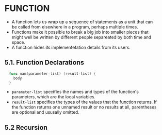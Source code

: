 # FUNCTION

+ A function lets us wrap up a sequence of statements as a unit that can be called from elsewhere in a program, perhaps multiple times.
+ Functions make it possible to break a big job into smaller pieces that might well be written by different people separeated by both time and space.
+ A function hides its implementetation details from its users.

## 5.1. Function Declarations
```go
  func nam(parameter-list) (result-list) {
    body
  }
```

- `parameter-list` specifies the names and types of the function's parameters, which are the local variables.
- `result-list` specifies the types of the values that the function returns. If the function returns one unnamed result or no results at all, parentheses are optional and ususally omitted.

## 5.2 Recursion

